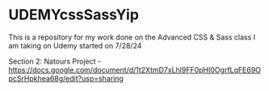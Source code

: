 # UDEMYcssSassYip
This is a repository for my work done on the Advanced CSS &amp; Sass class I am taking on Udemy started on 7/28/24

Section 2: Natours Project - https://docs.google.com/document/d/1t2XtmD7xLhl9FF0pHI0OgrfLqFE69OpcSrHpkhea68g/edit?usp=sharing
